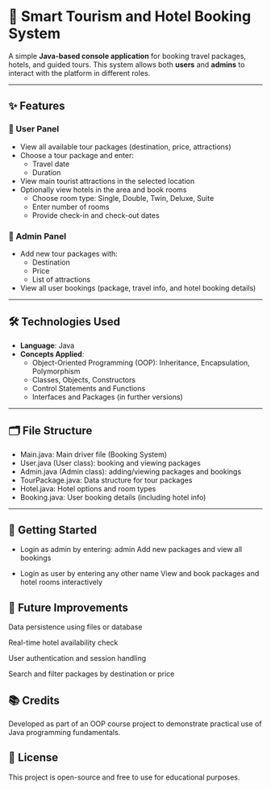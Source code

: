 # 🧳 Smart Tourism and Hotel Booking System
A simple **Java-based console application** for booking travel packages, hotels, and guided tours. This system allows both **users** and **admins** to interact with the platform in different roles.

---

## ✨ Features

### 👤 User Panel
- View all available tour packages (destination, price, attractions)
- Choose a tour package and enter:
  - Travel date
  - Duration
- View main tourist attractions in the selected location
- Optionally view hotels in the area and book rooms
  - Choose room type: Single, Double, Twin, Deluxe, Suite
  - Enter number of rooms
  - Provide check-in and check-out dates

### 🔐 Admin Panel
- Add new tour packages with:
  - Destination
  - Price
  - List of attractions
- View all user bookings (package, travel info, and hotel booking details)

---

## 🛠️ Technologies Used
- **Language**: Java
- **Concepts Applied**:
  - Object-Oriented Programming (OOP): Inheritance, Encapsulation, Polymorphism
  - Classes, Objects, Constructors
  - Control Statements and Functions
  - Interfaces and Packages (in further versions)

---

## 🗂️ File Structure

- Main.java: Main driver file (Booking System)
- User.java (User class): booking and viewing packages
- Admin.java (Admin class): adding/viewing packages and bookings
- TourPackage.java: Data structure for tour packages
- Hotel.java: Hotel options and room types
- Booking.java: User booking details (including hotel info)

---

## 🚀 Getting Started

- Login as admin by entering: admin
Add new packages and view all bookings

- Login as user by entering any other name 
View and book packages and hotel rooms interactively

## 📌 Future Improvements
Data persistence using files or database

Real-time hotel availability check

User authentication and session handling

Search and filter packages by destination or price

## 📚 Credits
Developed as part of an OOP course project to demonstrate practical use of Java programming fundamentals.

## 📄 License
This project is open-source and free to use for educational purposes.
